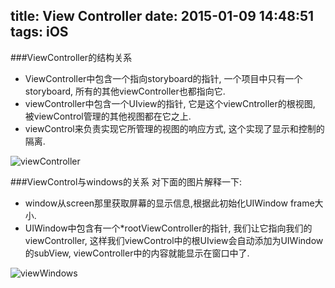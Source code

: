 title: View Controller
date: 2015-01-09 14:48:51
tags: iOS
---
###ViewController的结构关系
* ViewController中包含一个指向storyboard的指针, 一个项目中只有一个storyboard, 所有的其他viewController也都指向它.
* viewController中包含一个UIview的指针, 它是这个viewCntroller的根视图, 被viewControl管理的其他视图都在它之上.
* viewControl来负责实现它所管理的视图的响应方式, 这个实现了显示和控制的隔离.

![viewController](http://i2.tietuku.com/aa8b64d36df89717.png)

###ViewControl与windows的关系
对下面的图片解释一下:  

* window从screen那里获取屏幕的显示信息,根据此初始化UIWindow frame大小.
* UIWindow中包含有一个*rootViewController的指针, 我们让它指向我们的viewController, 这样我们viewControl中的根UIview会自动添加为UIWindow的subView, viewController中的内容就能显示在窗口中了.


![viewWindows](http://i2.tietuku.com/5def40f7afd0c98b.png)
